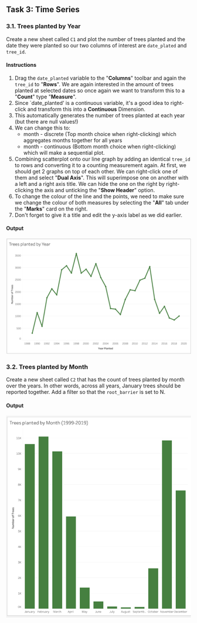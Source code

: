 ## Task 3: Time Series

### 3.1. Trees planted by Year 
Create a new sheet called `C1` and plot the number of trees planted and the date they were planted so our two columns of interest are `date_plated` and `tree_id`.

#### Instructions 
1. Drag the `date_planted` variable to the "**Columns**" toolbar and again the `tree_id` to "**Rows**". We are again interested in the amount of trees planted at selected dates so once again we want to transform this to a "**Count**" type "**Measure**".  
1. Since `date_planted' is a continuous variable, it's a good idea to right-click and transform this into a **Continuous** Dimension. 
1. This automatically generates the number of trees planted at each year (but there are null values!)
1. We can change this to:
    - month - discrete (Top month choice when right-clicking)  which aggregates months together for all years 
    - month - continuous (Bottom month choice when right-clicking) which will make a sequential plot.
1. Combining scatterplot onto our line graph by adding an identical `tree_id` to rows and converting it to a counting measurement again. At first, we should get 2 graphs on top of each other. We can right-click one of them and select "**Dual Axis**".
This will superimpose one on another with a left and a right axis title. We can hide the one on the right by right-clicking the axis and unticking the "**Show Header**" option. 
1. To change the colour of the line and the points, we need to make sure we change the colour of both measures by selecting the "**All**" tab under the "**Marks**" card on the right.      
1. Don't forget to give it a title and edit the y-axis label as we did earlier.

#### Output

![](images/time_series1.png)

### 3.2. Trees planted by Month 

Create a new sheet called `C2` that has the count of trees planted by month over the years. In other words, across all years, January trees should be reported together.
Add a filter so that the `root_barrier` is set to N.

#### Output

![](images/time_series2.png)

